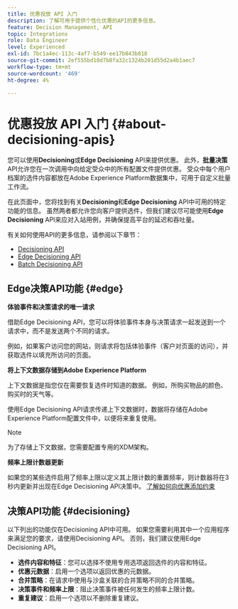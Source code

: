 ```yaml
---
title: 优惠投放 API 入门
description: 了解可用于提供个性化优惠的API的更多信息。
feature: Decision Management, API
topic: Integrations
role: Data Engineer
level: Experienced
exl-id: 7bc1a4ec-113c-4af7-b549-ee17b843b818
source-git-commit: 2ef555bd10d7b8fa32c1324b201d55d2a4b1aec7
workflow-type: tm+mt
source-wordcount: '469'
ht-degree: 4%

---
```


# 优惠投放 API 入门 {#about-decisioning-apis}

您可以使用&#x200B;**Decisioning**&#x200B;或&#x200B;**Edge Decisioning** API来提供优惠。 此外，**批量决策** API允许您在一次调用中向给定受众中的所有配置文件提供优惠。 受众中每个用户档案的选件内容都放在Adobe Experience Platform数据集中，可用于自定义批量工作流。

在此页面中，您将找到有关&#x200B;**Decisioning**&#x200B;和&#x200B;**Edge Decisioning** API中可用的特定功能的信息。 虽然两者都允许您向客户提供选件，但我们建议尽可能使用&#x200B;**Edge Decisioning** API来应对入站用例，并确保提高平台的延迟和吞吐量。

有关如何使用API的更多信息，请参阅以下章节：
* [Decisioning API](decisioning-api.md)
* [Edge Decisioning API](edge-decisioning-api.md)
* [Batch Decisioning API](batch-decisioning-api.md)

## Edge决策API功能 {#edge}

**体验事件和决策请求的唯一请求**

借助Edge Decisioning API，您可以将体验事件本身与决策请求一起发送到一个请求中，而不是发送两个不同的请求。

例如，如果客户访问您的网站，则请求将包括体验事件（客户对页面的访问），并获取选件以填充所访问的页面。

**将上下文数据存储到Adobe Experience Platform**

上下文数据是指您仅在需要恢复选件时知道的数据。 例如，所购买物品的颜色、购买时的天气等。

使用Edge Decisioning API请求传递上下文数据时，数据将存储在Adobe Experience Platform配置文件中，以便将来重复使用。

>[!NOTE]
>
>为了存储上下文数据，您需要配置专用的XDM架构。

**频率上限计数器更新**

如果您的某些选件启用了频率上限以定义其上限计数的重置频率，则计数器将在3秒内更新并出现在Edge Decisioning API决策中。 [了解如何向优惠添加约束](../../offer-library/add-constraints.md)

## 决策API功能 {#decisioning}

以下列出的功能仅在Decisioning API中可用。 如果您需要利用其中一个应用程序来满足您的要求，请使用Decisioning API。 否则，我们建议使用Edge Decisioning API。

* **选件内容和特征**：您可以选择不使用专用选项返回选件的内容和特征。
* **优惠元数据**：启用一个选项以返回优惠的元数据。
* **合并策略**：在请求中使用与沙盒关联的合并策略不同的合并策略。
* **决策事件和频率上限**：阻止决策事件被任何发生的频率上限计数。
* **重复建议**：启用一个选项以不删除重复建议。
